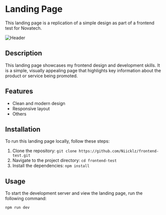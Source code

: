 # Landing Page

This landing page is a replication of a simple design as part of a frontend test for Novatech.

![Header](https://res.cloudinary.com/dooazvgi7/image/upload/v1707481664/AllProjects/Grab_r21f1q.png)

## Description

This landing page showcases my frontend design and development skills. It is a simple, visually appealing page that highlights key information about the product or service being promoted.

## Features

- Clean and modern design
- Responsive layout
- Others

## Installation

To run this landing page locally, follow these steps:

1. Clone the repository: `git clone https://github.com/Niicklz/frontend-test.git`
2. Navigate to the project directory: `cd frontend-test`
3. Install the dependencies: `npm install`

## Usage

To start the development server and view the landing page, run the following command:

```bash
npm run dev
```
